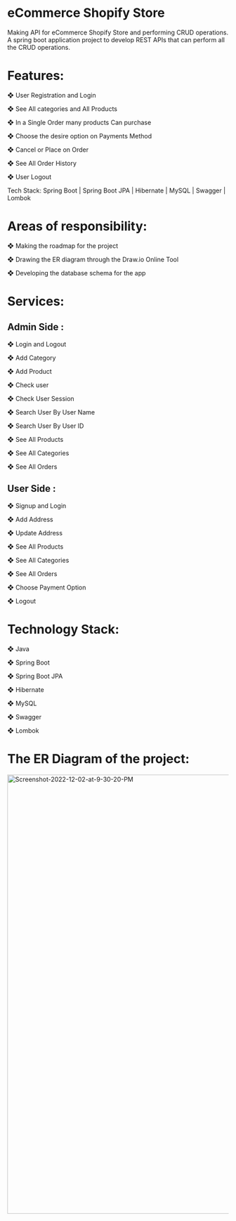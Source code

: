 # eCommerce Shopify Store

Making API for eCommerce Shopify Store and performing CRUD operations.
A spring boot application project to develop REST APIs that can perform
all the CRUD operations.

# Features:

❖ User Registration and Login

❖ See All categories and All Products 

❖ In a Single Order many products Can purchase 

❖ Choose the desire option on Payments Method

❖ Cancel or Place on Order

❖ See All Order History 

❖ User Logout

Tech Stack: Spring Boot | Spring Boot JPA | Hibernate | MySQL | Swagger | Lombok

# Areas of responsibility:

❖ Making the roadmap for the project

❖ Drawing the ER diagram through the Draw.io Online Tool

❖ Developing the database schema for the app


# Services:

<h2>Admin Side : </h2>

❖ Login and Logout

❖ Add Category

❖ Add Product 

❖ Check user

❖ Check User Session

❖ Search User By User Name

❖ Search User By User ID

❖ See All Products 

❖ See All Categories 

❖ See All Orders
  
<h2>User Side :</h2>

❖ Signup and Login

❖ Add Address

❖ Update Address

❖ See All Products 

❖ See All Categories 

❖ See All Orders

❖ Choose Payment Option

❖ Logout

# Technology Stack:
❖ Java

❖ Spring Boot

❖ Spring Boot JPA

❖ Hibernate

❖ MySQL

❖ Swagger

❖ Lombok

# The ER Diagram of the project:
<a href="https://ibb.co/BgZXWnS"><img style="width: 1000px;" src="https://i.ibb.co/19qDyzw/Screenshot-2022-12-02-at-9-30-20-PM.png" alt="Screenshot-2022-12-02-at-9-30-20-PM" border="0"></a>
